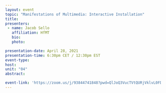 ```yaml
---
layout: event
topic: "Manifestations of Multimedia: Interactive Installation"
title: 
presenters:
 - name: Jacob Sello
   affiliation: HfMT
   bio: 
   photo: 

presentation-date: April 28, 2021
presentation-time: 6:30pm CET / 12:30pm EST
event-type: 
host: 
unit: "04"
abstract: 

event-link: 'https://zoom.us/j/93844741848?pwd=QlJoQ3VucTVtQURjVklvL0FDQk1jdz09'
---
```


